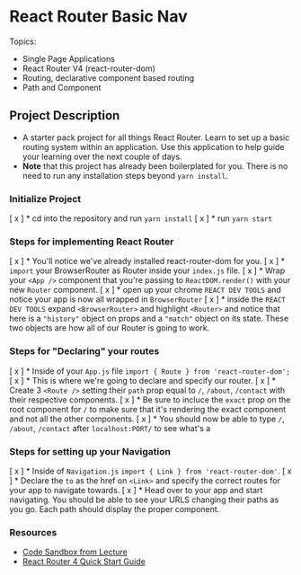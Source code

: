 # React Router Basic Nav

Topics:

* Single Page Applications
* React Router V4 (react-router-dom)
* Routing, declarative component based routing
* Path and Component

## Project Description

* A starter pack project for all things React Router. Learn to set up a basic routing system within an application. Use this application to help guide your learning over the next couple of days.
* **Note** that this project has already been boilerplated for you. There is no need to run any installation steps beyond `yarn install`.

### Initialize Project

[ x ] * cd into the repository and run `yarn install`
[ x ] * run `yarn start`

### Steps for implementing React Router

[ x ] * You'll notice we've already installed react-router-dom for you.
[ x ] * `import` your BrowserRouter as Router inside your `index.js` file.
[ x ] * Wrap your `<App />` component that you're passing to `ReactDOM.render()` with your new `Router` component.
[ x ] * open up your chrome `REACT DEV TOOLS` and notice your app is now all wrapped in `BrowserRouter`
[ x ] * inside the `REACT DEV TOOLS` expand `<BrowserRouter>` and highlight `<Router>` and notice that here is a `"history"` object on props and a `"match"` object on its state. These two objects are how all of our Router is going to work. 

### Steps for "Declaring" your routes

[ x ] * Inside of your `App.js` file `import { Route } from 'react-router-dom';`
[ x ] * This is where we're going to declare and specify our router.
[ x ] * Create 3 `<Route />` setting their `path` prop equal to `/`, `/about`, `/contact` with their respective components.
[ x ] * Be sure to incluce the `exact` prop on the root component for `/` to make sure that it's rendering the exact component and not all the other components.
[ x ] * You should now be able to type `/`, `/about`, `/contact` after `localhost:PORT/` to see what's a

### Steps for setting up your Navigation

[ x ] * Inside of `Navigation.js` `import { Link } from 'react-router-dom'`.
[ x ] * Declare the `to` as the href on `<Link>` and specify the correct routes for your app to navigate towards.
[ x ] * Head over to your app and start navigating. You should be able to see your URLS changing their paths as you go. Each path should display the proper component. 

### Resources

* [Code Sandbox from Lecture](https://codesandbox.io/s/n58oqgwmP)
* [React Router 4 Quick Start Guide](https://reacttraining.com/react-router/web/guides/quick-start)
